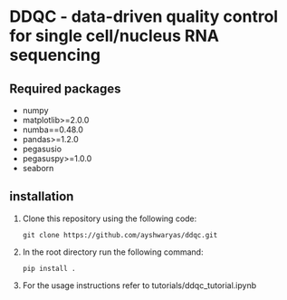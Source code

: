# DDQC - data-driven quality control for single cell/nucleus RNA sequencing
## Required packages
- numpy
- matplotlib>=2.0.0
- numba==0.48.0
- pandas>=1.2.0
- pegasusio
- pegasuspy>=1.0.0
- seaborn
## installation
1. Clone this repository using the following code:
   
   `git clone https://github.com/ayshwaryas/ddqc.git`
2. In the root directory run the following command:
   
    `pip install .`
3. For the usage instructions refer to tutorials/ddqc_tutorial.ipynb
